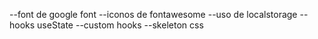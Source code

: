 


--font de google font
--iconos de fontawesome
--uso de localstorage
--hooks useState
--custom hooks
--skeleton css
